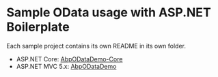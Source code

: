 # Sample OData usage with ASP.NET Boilerplate

Each sample project contains its own README in its own folder.

* ASP.NET Core: [AbpODataDemo-Core](AbpODataDemo-Core)
* ASP.NET MVC 5.x: [AbpODataDemo](AbpODataDemo)
